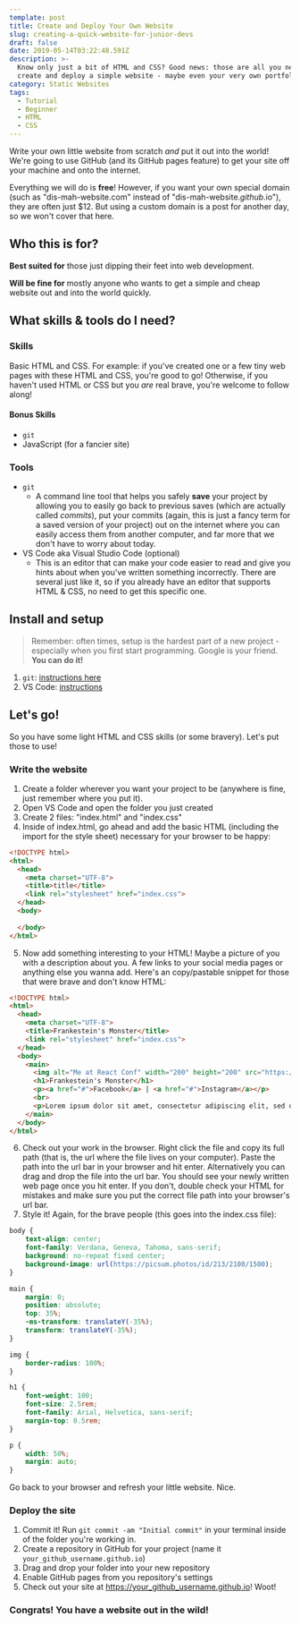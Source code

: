 ```yaml
---
template: post
title: Create and Deploy Your Own Website
slug: creating-a-quick-website-for-junior-devs
draft: false
date: 2019-05-14T03:22:48.591Z
description: >-
  Know only just a bit of HTML and CSS? Good news: those are all you need to
  create and deploy a simple website - maybe even your very own portfolio.
category: Static Websites
tags:
  - Tutorial
  - Beginner
  - HTML
  - CSS
---
```

Write your own little website from scratch _and_ put it out into the world! We're going to use GitHub (and its GitHub pages feature) to get your site off your machine and onto the internet. 

Everything we will do is **free**! However, if you want your own special domain (such as "dis-mah-website.com" instead of "dis-mah-website._github_.io"), they are often just $12. But using a custom domain is a post for another day, so we won't cover that here.

## Who this is for?

**Best suited for** those just dipping their feet into web development.

**Will be fine for** mostly anyone who wants to get a simple and cheap website out and into the world quickly.

## What skills & tools do I need?

### Skills

Basic HTML and CSS. For example: if you've created one or a few tiny web pages with these HTML and CSS, you're good to go! Otherwise, if you haven't used HTML or CSS but you _are_ real brave, you're welcome to follow along!

#### Bonus Skills

* `git`
* JavaScript (for a fancier site)

### Tools

* `git`
  * A command line tool that helps you safely **save** your project by allowing you to easily go back to previous saves (which are actually called _commits_), put your commits (again, this is just a fancy term for a saved version of your project) out on the internet where you can easily access them from another computer, and far more that we don't have to worry about today.
* VS Code aka Visual Studio Code (optional)
  * This is an editor that can make your code easier to read and give you hints about when you've written something incorrectly. There are several just like it, so if you already have an editor that supports HTML & CSS, no need to get this specific one.

## Install and setup

> Remember: often times, setup is the hardest part of a new project - especially when you first start programming. Google is your friend. **You can do it!** 

1. `git`: [instructions here](https://help.github.com/en/articles/set-up-git)
2. VS Code: [instructions](https://code.visualstudio.com/docs/setup/setup-overview)

## Let's go!

So you have some light HTML and CSS skills (or some bravery). Let's put those to use!

### Write the website

1. Create a folder wherever you want your project to be (anywhere is fine, just remember where you put it).
2. Open VS Code and open the folder you just created 
3. Create 2 files: "index.html" and "index.css"
4. Inside of index.html, go ahead and add the basic HTML (including the import for the style sheet) necessary for your browser to be happy: 

```html
<!DOCTYPE html>
<html>
  <head>
    <meta charset="UTF-8">
    <title>title</title>
    <link rel="stylesheet" href="index.css">
  </head>
  <body>
  
  </body>
</html>
```

5. Now add something interesting to your HTML! Maybe a picture of you with a description about you. A few links to your social media pages or anything else you wanna add. Here's an copy/pastable snippet for those that were brave and don't know HTML:

```html
<!DOCTYPE html>
<html>
  <head>
    <meta charset="UTF-8">
    <title>Frankestein's Monster</title>
    <link rel="stylesheet" href="index.css">
  </head>
  <body>
    <main>
      <img alt="Me at React Conf" width="200" height="200" src="https://i.pinimg.com/236x/da/2d/58/da2d58808eb4a10380d6a847f3c064c7--actors-bride-of-frankenstein.jpg">
      <h1>Frankestein's Monster</h1>
      <p><a href="#">Facebook</a> | <a href="#">Instagram</a></p>
      <br>
      <p>Lorem ipsum dolor sit amet, consectetur adipiscing elit, sed do eiusmod tempor incididunt ut labore et dolore magna aliqua. Ut enim ad minim veniam, quis nostrud exercitation ullamco laboris nisi ut aliquip ex ea commodo consequat. </p>
    </main>
  </body>
</html>
```

6. Check out your work in the browser. Right click the file and copy its full path (that is, the url where the file lives on your computer). Paste the path into the url bar in your browser and hit enter. Alternatively you can drag and drop the file into the url bar. You should see your newly written web page once you hit enter. If you don't, double check your HTML for mistakes and make sure you put the correct file path into your browser's url bar.
7. Style it! Again, for the brave people (this goes into the index.css file):

```css
body {
    text-align: center;
    font-family: Verdana, Geneva, Tahoma, sans-serif;
    background: no-repeat fixed center;
    background-image: url(https://picsum.photos/id/213/2100/1500);
}

main {
    margin: 0;
    position: absolute;
    top: 35%;
    -ms-transform: translateY(-35%);
    transform: translateY(-35%);
}

img {
    border-radius: 100%;
}

h1 {
    font-weight: 100;
    font-size: 2.5rem;
    font-family: Arial, Helvetica, sans-serif;
    margin-top: 0.5rem;
}

p {
    width: 50%;
    margin: auto;
}
```

   Go back to your browser and refresh your little website. Nice.

### Deploy the site

1. Commit it! Run `git commit -am "Initial commit"` in your terminal inside of the folder you're working in.
2. Create a repository in GitHub for your project (name it `your_github_username.github.io`)
3. Drag and drop your folder into your new repository
4. Enable GitHub pages from you repository's settings
5. Check out your site at https://your_github_username.github.io! Woot!

### Congrats! You have a website out in the wild!
